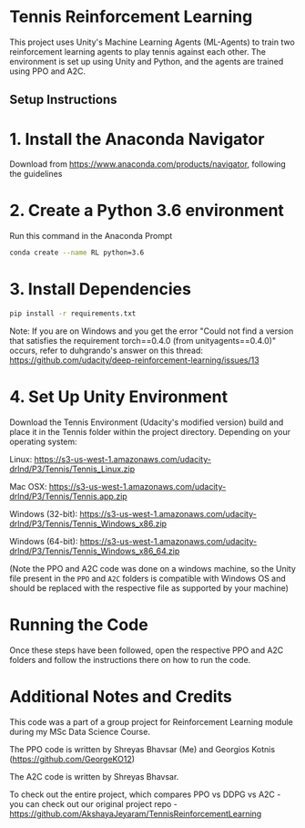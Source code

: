 # Tennis Reinforcement Learning

This project uses Unity's Machine Learning Agents (ML-Agents) to train two reinforcement learning agents to play tennis against each other. The environment is set up using Unity and Python, and the agents are trained using PPO and A2C.

## Setup Instructions

# 1. Install the Anaconda Navigator
Download from https://www.anaconda.com/products/navigator, following the guidelines

# 2. Create a Python 3.6 environment
Run this command in the Anaconda Prompt 
```bash
conda create --name RL python=3.6
```

# 3. Install Dependencies
```bash
pip install -r requirements.txt
```

Note: If you are on Windows and you get the error "Could not find a version that satisfies the requirement torch==0.4.0 (from unityagents==0.4.0)" occurs, refer to duhgrando's answer on this thread:
https://github.com/udacity/deep-reinforcement-learning/issues/13

# 4. Set Up Unity Environment

Download the Tennis Environment (Udacity's modified version) build and place it in the Tennis folder within the project directory. Depending on your operating system:

Linux: https://s3-us-west-1.amazonaws.com/udacity-drlnd/P3/Tennis/Tennis_Linux.zip

Mac OSX: https://s3-us-west-1.amazonaws.com/udacity-drlnd/P3/Tennis/Tennis.app.zip

Windows (32-bit): https://s3-us-west-1.amazonaws.com/udacity-drlnd/P3/Tennis/Tennis_Windows_x86.zip

Windows (64-bit): https://s3-us-west-1.amazonaws.com/udacity-drlnd/P3/Tennis/Tennis_Windows_x86_64.zip

(Note the PPO and A2C code was done on a windows machine, so the Unity file present in the ```PPO``` and ```A2C``` folders is compatible with Windows OS and should be replaced with the respective file as supported by your machine)


# Running the Code
Once these steps have been followed, open the respective PPO and A2C folders and follow the instructions there on how to run the code.


# Additional Notes and Credits

This code was a part of a group project for Reinforcement Learning module during my MSc Data Science Course.

The PPO code is written by Shreyas Bhavsar (Me) and Georgios Kotnis (https://github.com/GeorgeKO12)

The A2C code is written by Shreyas Bhavsar.

To check out the entire project, which compares PPO vs DDPG vs A2C - you can check out our original project repo - 
https://github.com/AkshayaJeyaram/TennisReinforcementLearning
